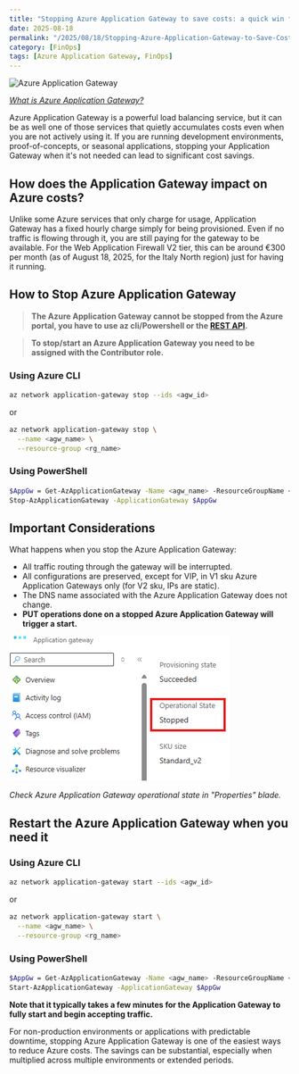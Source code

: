 ```yaml
---
title: "Stopping Azure Application Gateway to save costs: a quick win for your Azure bill"
date: 2025-08-18
permalink: "/2025/08/18/Stopping-Azure-Application-Gateway-to-Save-Costs.html/"
category: [FinOps]
tags: [Azure Application Gateway, FinOps]
---
```

![Azure Application Gateway](https://learn.microsoft.com/en-us/azure/application-gateway/media/application-gateway-url-route-overview/figure1-720.png)

*[What is Azure Application Gateway?](https://learn.microsoft.com/en-us/azure/application-gateway/overview)*

Azure Application Gateway is a powerful load balancing service, but it can be as well one of those services that quietly accumulates costs even when you are not actively using it. If you are running development environments, proof-of-concepts, or seasonal applications, stopping your Application Gateway when it's not needed can lead to significant cost savings.

## How does the Application Gateway impact on Azure costs?
Unlike some Azure services that only charge for usage, Application Gateway has a fixed hourly charge simply for being provisioned. Even if no traffic is flowing through it, you are still paying for the gateway to be available. For the Web Application Firewall V2 tier, this can be around €300 per month (as of August 18, 2025, for the Italy North region) just for having it running.

## How to Stop Azure Application Gateway
>**The Azure Application Gateway cannot be stopped from the Azure portal, you have to use az cli/Powershell or the [REST API](https://learn.microsoft.com/en-us/rest/api/application-gateway/application-gateways/stop?view=rest-application-gateway-2024-05-01&tabs=HTTP).**

>**To stop/start an Azure Application Gateway you need to be assigned with the Contributor role.**

### Using Azure CLI

```bash
az network application-gateway stop --ids <agw_id>
```

or

```bash
az network application-gateway stop \
  --name <agw_name> \
  --resource-group <rg_name>
```

### Using PowerShell

```bash
$AppGw = Get-AzApplicationGateway -Name <agw_name> -ResourceGroupName <rg_name>
Stop-AzApplicationGateway -ApplicationGateway $AppGw
```

## Important Considerations
What happens when you stop the Azure Application Gateway:
- All traffic routing through the gateway will be interrupted.
- All configurations are preserved, except for VIP, in V1 sku Azure Application Gateways only (for V2 sku, IPs are static).
- The DNS name associated with the Azure Application Gateway does not change.
- **PUT operations done on a stopped Azure Application Gateway will trigger a start.**

![plot](https://github.com/fabiocannas/fabiocannas.github.io/blob/main/_posts/2025-08-18-Stopping-Azure-Application-Gateway-to-Save-Costs/2025-08-18-Stopping-Azure-Application-Gateway-to-Save-Costs.png?raw=true)

*Check Azure Application Gateway operational state in "Properties" blade.*

## Restart the Azure Application Gateway when you need it

### Using Azure CLI

```bash
az network application-gateway start --ids <agw_id>
```

or

```bash
az network application-gateway start \
  --name <agw_name> \
  --resource-group <rg_name>
```

### Using PowerShell

```bash
$AppGw = Get-AzApplicationGateway -Name <agw_name> -ResourceGroupName <rg_name>
Start-AzApplicationGateway -ApplicationGateway $AppGw
```

**Note that it typically takes a few minutes for the Application Gateway to fully start and begin accepting traffic.**

For non-production environments or applications with predictable downtime, stopping Azure Application Gateway is one of the easiest ways to reduce Azure costs. The savings can be substantial, especially when multiplied across multiple environments or extended periods.